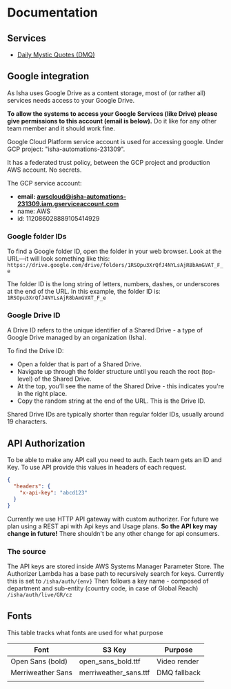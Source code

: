 # Documentation

## Services

- [Daily Mystic Quotes (DMQ)](./dmq/README.md)

## Google integration

As Isha uses Google Drive as a content storage, most of (or rather all) services needs access to your Google Drive.

**To allow the systems to access your Google Services (like Drive) please give permissions to this account (email is below).** Do it like for any other team member and it should work fine.

Google Cloud Platform service account is used for accessing google. Under GCP project: "isha-automations-231309".

It has a federated trust policy, between the GCP project and production AWS account. No secrets.

The GCP service account:

- **email: awscloud@isha-automations-231309.iam.gserviceaccount.com**
- name: AWS
- id: 112086028889105414929

### Google folder IDs

To find a Google folder ID, open the folder in your web browser. Look at the URL—it will look something like this:
`https://drive.google.com/drive/folders/1RSOpu3XrQfJ4NYLsAjR8bAmGVAT_F_e`

The folder ID is the long string of letters, numbers, dashes, or underscores at the end of the URL.
In this example, the folder ID is:
`1RSOpu3XrQfJ4NYLsAjR8bAmGVAT_F_e`

### Google Drive ID

A Drive ID refers to the unique identifier of a Shared Drive - a type of Google Drive managed by an organization (Isha).

To find the Drive ID:

- Open a folder that is part of a Shared Drive.
- Navigate up through the folder structure until you reach the root (top-level) of the Shared Drive.
- At the top, you’ll see the name of the Shared Drive - this indicates you're in the right place.
- Copy the random string at the end of the URL. This is the Drive ID.

Shared Drive IDs are typically shorter than regular folder IDs, usually around 19 characters.

## API Authorization

To be able to make any API call you need to auth.
Each team gets an ID and Key.
To use API provide this values in headers of each request.

```json
{
  "headers": {
    "x-api-key": "abcd123"
  }
}
```

Currently we use HTTP API gateway with custom authorizer. For future we plan using a REST api with Api keys and Usage plans. **So the API key may change in future!** There shouldn't be any other change for api consumers.

### The source

The API keys are stored inside AWS Systems Manager Parameter Store.
The Authorizer Lambda has a base path to recursively search for keys.
Currently this is set to `/isha/auth/{env}`
Then follows a key name - composed of department and sub-entity (country code, in case of Global Reach) 
`/isha/auth/live/GR/cz`

## Fonts

This table tracks what fonts are used for what purpose

| Font              | S3 Key                | Purpose      |
|-------------------|-----------------------|--------------|
| Open Sans (bold)  | open_sans_bold.ttf    | Video render |
| Merriweather Sans | merriweather_sans.ttf | DMQ fallback |
|                   |                       |              |
